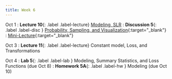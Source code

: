 ```yaml
---
title: Week 6
---
```


Oct 1
: **Lecture 10**{: .label .label-lecture} [Modeling, SLR](lecture/lec10)
: **Discussion 5**{: .label .label-disc } [Probability, Sampling, and Visualization](https://drive.google.com/file/d/1c-xl-BIEGyWwv3OwMmKSZ93rX1JTvKK-/view?usp=sharing){:target="_blank"}
    : [Mini-Lecture](https://youtu.be/-KLgs84P4AE){:target="_blank"}

Oct 3
: **Lecture 11**{: .label .label-lecture} Constant model, Loss, and Transformations


Oct 4
: **Lab 5**{: .label .label-lab }  Modeling, Summary Statistics, and Loss Functions (due Oct 8)
: **Homework 5A**{: .label .label-hw } Modeling (due Oct 10)